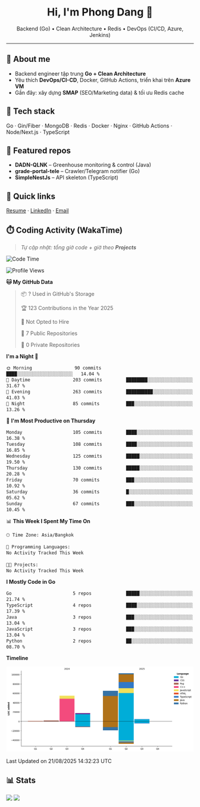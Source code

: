 <!-- Banner -->
<h1 align="center">Hi, I'm Phong Dang 👋</h1>
<p align="center">
Backend (Go) • Clean Architecture • Redis • DevOps (CI/CD, Azure, Jenkins)
</p>

---

## 🚀 About me
- Backend engineer tập trung **Go + Clean Architecture**
- Yêu thích **DevOps/CI-CD**, Docker, GitHub Actions, triển khai trên **Azure VM**
- Gần đây: xây dựng **SMAP** (SEO/Marketing data) & tối ưu Redis cache

## 🧰 Tech stack
Go · Gin/Fiber · MongoDB · Redis · Docker · Nginx · GitHub Actions · Node/Next.js · TypeScript

## 📌 Featured repos
- **DADN-QLNK** – Greenhouse monitoring & control (Java)
- **grade-portal-tele** – Crawler/Telegram notifier (Go)
- **SimpleNestJs** – API skeleton (TypeScript)

## 🔗 Quick links
[Resume](#) · [LinkedIn](#) · [Email](mailto:dangquocphong1703@gmail.com)

## ⏱️ Coding Activity (WakaTime)
> *Tự cập nhật: tổng giờ code + giờ theo **Projects***  
<!--START_SECTION:waka-->
![Code Time](http://img.shields.io/badge/Code%20Time-0%20secs-blue)

![Profile Views](http://img.shields.io/badge/Profile%20Views-0-blue)

**🐱 My GitHub Data** 

> 📦 ? Used in GitHub's Storage 
 > 
> 🏆 123 Contributions in the Year 2025
 > 
> 🚫 Not Opted to Hire
 > 
> 📜 7 Public Repositories 
 > 
> 🔑 0 Private Repositories 
 > 
**I'm a Night 🦉** 

```text
🌞 Morning                90 commits          ████░░░░░░░░░░░░░░░░░░░░░   14.04 % 
🌆 Daytime                203 commits         ████████░░░░░░░░░░░░░░░░░   31.67 % 
🌃 Evening                263 commits         ██████████░░░░░░░░░░░░░░░   41.03 % 
🌙 Night                  85 commits          ███░░░░░░░░░░░░░░░░░░░░░░   13.26 % 
```
📅 **I'm Most Productive on Thursday** 

```text
Monday                   105 commits         ████░░░░░░░░░░░░░░░░░░░░░   16.38 % 
Tuesday                  108 commits         ████░░░░░░░░░░░░░░░░░░░░░   16.85 % 
Wednesday                125 commits         █████░░░░░░░░░░░░░░░░░░░░   19.50 % 
Thursday                 130 commits         █████░░░░░░░░░░░░░░░░░░░░   20.28 % 
Friday                   70 commits          ███░░░░░░░░░░░░░░░░░░░░░░   10.92 % 
Saturday                 36 commits          █░░░░░░░░░░░░░░░░░░░░░░░░   05.62 % 
Sunday                   67 commits          ███░░░░░░░░░░░░░░░░░░░░░░   10.45 % 
```


📊 **This Week I Spent My Time On** 

```text
🕑︎ Time Zone: Asia/Bangkok

💬 Programming Languages: 
No Activity Tracked This Week

🐱‍💻 Projects: 
No Activity Tracked This Week
```

**I Mostly Code in Go** 

```text
Go                       5 repos             █████░░░░░░░░░░░░░░░░░░░░   21.74 % 
TypeScript               4 repos             ████░░░░░░░░░░░░░░░░░░░░░   17.39 % 
Java                     3 repos             ███░░░░░░░░░░░░░░░░░░░░░░   13.04 % 
JavaScript               3 repos             ███░░░░░░░░░░░░░░░░░░░░░░   13.04 % 
Python                   2 repos             ██░░░░░░░░░░░░░░░░░░░░░░░   08.70 % 
```



**Timeline**

![Lines of Code chart](https://raw.githubusercontent.com/phongdang17183/phongdang17183/main/assets/bar_graph.png)


 Last Updated on 21/08/2025 14:32:23 UTC
<!--END_SECTION:waka-->

## 📊 Stats
<p>
  <img src="https://github-readme-stats.vercel.app/api?username=phongdang17183&show_icons=true" height="150"/>
  <img src="https://github-readme-stats.vercel.app/api/top-langs/?username=phongdang17183&layout=compact" height="150"/>
</p>
